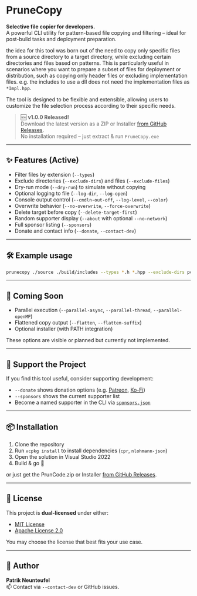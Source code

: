 # PruneCopy

**Selective file copier for developers.**  
A powerful CLI utility for pattern-based file copying and filtering – ideal for post-build tasks and deployment preparation.

the idea for this tool was born out of the need to copy only specific files from a source directory to a target directory, while excluding certain directories and files based on patterns. This is particularly useful in scenarios where you want to prepare a subset of files for deployment or distribution, such as copying only header files or excluding implementation files. e.g. the includes to use a dll does not need the implementation files as `*Impl.hpp`.

The tool is designed to be flexible and extensible, allowing users to customize the file selection process according to their specific needs.


> 🆕 **v1.0.0 Released!**  
> Download the latest version as a ZIP or Installer [from GitHub Releases](https://github.com/PatrikNeunteufel/PruneCopy/releases).  
> No installation required – just extract & run `PruneCopy.exe`

---

## ✨ Features (Active)

- Filter files by extension (`--types`)
- Exclude directories (`--exclude-dirs`) and files (`--exclude-files`)
- Dry-run mode (`--dry-run`) to simulate without copying
- Optional logging to file (`--log-dir`, `--log-open`)
- Console output control (`--cmdln-out-off`, `--log-level`, `--color`)
- Overwrite behavior (`--no-overwrite`, `--force-overwrite`)
- Delete target before copy (`--delete-target-first`)
- Random supporter display (`--about` with optional `--no-network`)
- Full sponsor listing (`--sponsors`)
- Donate and contact info (`--donate`, `--contact-dev`)

---

## 🛠️ Example usage

```bash
prunecopy ./source ./build/includes --types *.h *.hpp --exclude-dirs pch --exclude-files *Impl.* --log-dir ./logs --log-open
```

---

## 🚧 Coming Soon

- Parallel execution (`--parallel-async`, `--parallel-thread`, `--parallel-openMP`)
- Flattened copy output (`--flatten`, `--flatten-suffix`)
- Optional installer (with PATH integration)

These options are visible or planned but currently not implemented.

---

## 💖 Support the Project

If you find this tool useful, consider supporting development:

- `--donate` shows donation options (e.g. [Patreon](https://patreon.com/PruneCopy), [Ko-Fi](https://ko-fi.com/prunecopy))
- `--sponsors` shows the current supporter list
- Become a named supporter in the CLI via [`sponsors.json`](https://raw.githubusercontent.com/PatrikNeunteufel/PruneCopy/master/sponsors/sponsors.json)

---

## 📦 Installation

1. Clone the repository  
2. Run `vcpkg install` to install dependencies (`cpr`, `nlohmann-json`)  
3. Open the solution in Visual Studio 2022  
4. Build & go 🚀

or just get the PrunCode.zip or Installer [from GitHub Releases](https://github.com/PatrikNeunteufel/PruneCopy/releases).

---

## 📄 License

This project is **dual-licensed** under either:

- [MIT License](./LICENSE)
- [Apache License 2.0](./LICENSE)

You may choose the license that best fits your use case.

---

## 👤 Author

**Patrik Neunteufel**  
📫 Contact via `--contact-dev` or GitHub issues.

